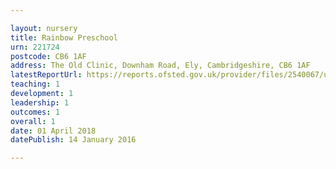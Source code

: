 ```yaml
---

layout: nursery
title: Rainbow Preschool
urn: 221724
postcode: CB6 1AF
address: The Old Clinic, Downham Road, Ely, Cambridgeshire, CB6 1AF
latestReportUrl: https://reports.ofsted.gov.uk/provider/files/2540067/urn/221724.pdf
teaching: 1
development: 1
leadership: 1
outcomes: 1
overall: 1
date: 01 April 2018 
datePublish: 14 January 2016

---
```

